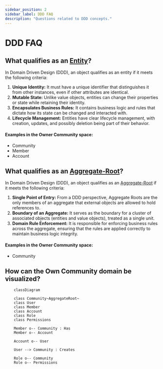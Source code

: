 ```yaml
---
sidebar_position: 2
sidebar_label: DDD FAQ
description: "Questions related to DDD concepts."
---
```


# DDD FAQ

## What qualifies as an [Entity](../decisions/domain-driven-design#entity)?

In Domain Driven Design (DDD), an object qualifies as an entity if it meets the following criteria:

1. **Unique Identity:** It must have a unique identifier that distinguishes it from other instances, even if other attributes are identical.
2. **Mutable State:** Unlike value objects, entities can change their properties or state while retaining their identity.
3. **Encapsulates Business Rules:** It contains business logic and rules that dictate how its state can be changed and interacted with.
4. **Lifecycle Management:** Entities have clear lifecycle management, with creation, updates, and possibly deletion being part of their behavior.

#### Examples in the Owner Community space:

- Community
- Member
- Account

## What qualifies as an [Aggregate-Root](../decisions/domain-driven-design#aggregate-root)?

In Domain Driven Design (DDD), an object qualifies as an [Aggregate-Root](../decisions/domain-driven-design#aggregate-root) if it meets the following criteria:

1. **Single Point of Entry:** From a DDD perspective, Aggregate Roots are the only members of an aggregate that external objects are allowed to hold references to.
2. **Boundary of an Aggregate:** It serves as the boundary for a cluster of associated objects (entities and value objects), treated as a single unit.
3. **Domain Rule Enforcement:** It is responsible for enforcing business rules across the aggregate, ensuring that the rules are applied correctly to maintain business logic integrity.

#### Examples in the Owner Community space:

- Community

## How can the Own Community domain be visualized?

```mermaid
    classDiagram

    class Community~AggregateRoot~
    class User
    class Member
    class Account
    class Role
    class Permissions

    Member o-- Community : Has
    Member o-- Account

    Account o-- User

    User --> Community : Creates

    Role o-- Community
    Role o-- Permissions
```
